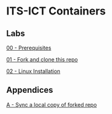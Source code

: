 # ITS-ICT Containers


## Labs

[00 - Prerequisites](labs/00-Prerequisites/README.md)

[01 - Fork and clone this repo](labs/01-Fork_and_clone_this_repo/README.md)

[02 - Linux Installation](labs/02-Linux_Installation/README.md)


## Appendices

[A - Sync a local copy of forked repo](appendices/A-Sync_copy_of_forked_repo/README.md)